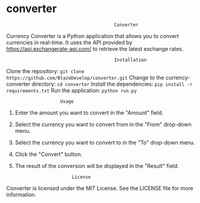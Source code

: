 # converter
                                            Converter
Currency Converter is a Python application that allows you to convert currencies in real-time. It uses the API provided by https://api.exchangerate-api.com/ to retrieve the latest exchange rates.

                                            Installation
Clone the repository:
```git clone https://github.com/BlazeDevelop/converter.git```
Change to the currency-converter directory:
    ```cd converter```
Install the dependencies:
    ```
    pip install -r requirements.txt
    ```
Run the application:
    ```
    python run.py
    ```
                                            											
																						
																						
																						
																						
																						
																						
																						
																						
						Usage
1. Enter the amount you want to convert in the "Amount" field.
2. Select the currency you want to convert from in the "From" drop-down menu.
3. Select the currency you want to convert to in the "To" drop-down menu.
4. Click the "Convert" button.
5. The result of the conversion will be displayed in the "Result" field.
                                            
					    
					    
					    
					    
					    
					    
							License
Converter is licensed under the MIT License. See the LICENSE file for more information.
